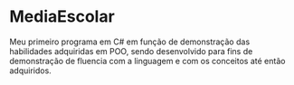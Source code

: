 # MediaEscolar
 Meu primeiro programa em C# em função de demonstração das habilidades adquiridas em POO, sendo desenvolvido para fins de demonstração de fluencia com a linguagem e com os conceitos até então adquiridos.
